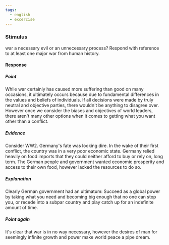 ```yaml
---
tags:
  - english
  - excercise
---
```

### Stimulus 
war a necessary evil or an unnecessary process? Respond with reference to at least one major war from human history.

#### Response

##### Point
While war certainly has caused more suffering than good on many occasions, it ultimately occurs because due to fundamental differences in the values and beliefs of individuals. If all decisions were made by truly neutral and objective parties, there wouldn't be anything to disagree over. However once we consider the biases and objectives of world leaders, there aren't many other options when it comes to getting what you want other than a conflict.

##### Evidence
Consider WW2. Germany's fate was looking dire. In the wake of their first conflict, the country was in a very poor economic state. Germany relied heavily on food imports that they could neither afford to buy or rely on, long term. The German people and government wanted economic prosperity and access to their own food, however lacked the resources to do so. 

##### Explanation
Clearly German government had an ultimatum:  Succeed as a global power by taking what you need and becoming big enough that no one can stop you, or recede into a subpar country and play catch up for an indefinite amount of time.

##### Point again
It's clear that war is in no way necessary, however the desires of man for  seemingly infinite growth and power make world peace a pipe dream. 


